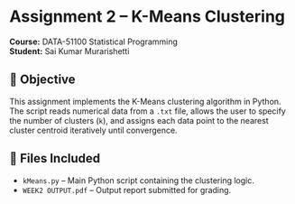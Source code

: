 # Assignment 2 – K-Means Clustering

**Course:** DATA-51100 Statistical Programming   
**Student:** Sai Kumar Murarishetti  


## 📌 Objective

This assignment implements the K-Means clustering algorithm in Python. 
The script reads numerical data from a `.txt` file, allows the user to specify the number of clusters (`k`), and assigns each data point to the nearest cluster centroid iteratively until convergence.

## 📂 Files Included

- `kMeans.py` – Main Python script containing the clustering logic.
- `WEEK2 OUTPUT.pdf` – Output report submitted for grading.
